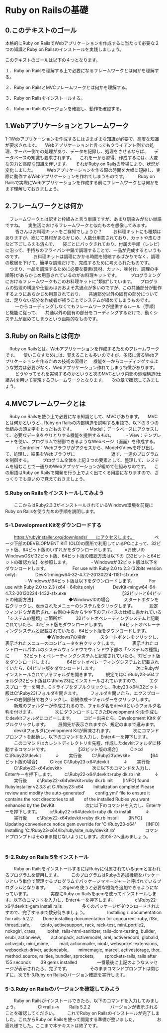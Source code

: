# Ruby on Railsの基礎


## 0.このテキストのゴール
本格的にRuby on RailsでWebアプリケーションを作成するに当たって必要な２つの知識とRuby on Railsのインストールを実践しましょう。

このテキストのゴールは以下の４つとなります。

１．Ruby on Railsを理解する上で必要になるフレームワークとは何かを理解する。

２．Ruby on RailsとMVCフレームワークとは何かを理解する。

３．Ruby on Railsをインストールする。

４．Ruby on Railsのバージョンを確認し、動作を確認する。


## 1.Webアプリケーションとフレームワーク

1-1Webアプリケーションを作成するにはさまざまな知識が必要で、高度な知識が要求されます。
　Webアプリケーションと言ってもクライアント側での処理、サーバー側での処理があり、データを記録し、処理をさせるならば、
　データベースの知識も要求されます。
　これを一から習得、作成するには、大変な労力と高度な知識を伴います。
　それがRuby on Railsの登場により、状況が変化しました。
　
　Webアプリケーションを作る際の時間を大幅に短縮し、実際に動作するWebアプリケーションを作れてしまうものです。
　
　Ruby on Railsで実際にWebアプリケーションを作成する前にフレームワークとは何かをまず理解しておきましょう。

## 2.フレームワークとは何か
　フレームワークとは訳すと枠組みと言う単語ですが、あまり馴染みがない単語ですね。
　実生活におけるフレームワークと似たものを想像してみます。
　
　皆さんはお料理キットをご存知でしょうか？
　
　お料理キットにも種類はありますが、総じて具材があらかじめ、人数分用意されており、カットや皮むきなど下ごしらえも済んで、
　袋ごとにパックされており、付属の手順（レシピ）に沿って、手持ちのフライパンや鍋で調理することで、一品が完成するというものです。
　
　お料理キットは調理にかかる時間を短縮するばかりでなく、調理の敷居を下げて、簡単な調理だけで、完成するために考えられたものです。
　つまり、一品を調理するために必要な要素(具材、カット、味付け、調理の手順等)があらかじめ用意されているのがお料理キットです。
　
　プログラミングにおけるフレームワークもこのお料理キットに"類似"しています。
　プログラムの処理の構造や仕組みはおおよそ共通点が多いのですが、この共通部分が動作するようにあらかじめ用意されており、
　共通部分以外の固有の部分については、足りない部分を作成者が補うことでシステムが組めてしまうものです。
　
　一からコーディングしなくてもフレームワークが提供するルール（手順）と機能に従って、
　共通以外の固有の部分をコーディングするだけで、動くシステムが組めてしまうという画期的なものです。
　
　
## 3.Ruby on Railsとは何か
　Ruby on Railsとは、Webアプリケーションを作成するためのフレームワークです。
　使いこなすためには、覚えることも多いのですが、多岐に渡るWebアプリケーションを作るための技術の習得と
　機能を一からコーディングするような労力は必要がなく、Webアプリケーション作れてしまう特徴があります。
　
　どうやってそれを実現するのかというと次のMVCという内部の処理構造(仕組み)を用いて実現するフレームワークとなります。
　次の章で確認してみましょう。
　
## 4.MVCフレームワークとは
　Ruby on Railsを使う上で必要になる知識として、MVCがあります。
　MVCとは何かというと、Ruby on Railsの内部構造を説明する用語で、以下の３つの仕組みの頭文字をとったものです。
　
　・Model：データベースにアクセスして、必要なデータをやりとりする機能を提供するもの。
　
　・View：テンプレートを使い、プログラムで制御できるようなWebページ（画面）を作成する。
　
　・Controller：Webブラウザがアクセスから、ModelやViewを呼び出して、処理し、結果をWebブラウザに
　　　　　　　　返す、一連のプログラムを制御する。
　
　プログラム全体を上記３つの要素として、整理して、システムを組むことで一通りのWebアプリケーションが組めて仕組みなのです。
　この用語はRuby on Railsで開発を行う上でよく出てくる用語になりますので、ざっくりでも良いので覚えておきましょう。
　
### 5.Ruby on Railsをインストールしてみよう
　　ここからはRuby2.3.3がインストールされているWindows環境を前提にRuby on Railsを使うための手順を説明します。
　　
### 5-1.Development Kitをダウンロードする
　　https://rubyinstaller.org/downloads/　　にアクセスします。
　　
　　ページ下部のDEVELOPMENT KIT (OLD)の箇所で利用しているPCによって、32ビット版、64ビット版のいずれかをダウンロードします。
　　※お使いのWindowsOSが32ビット版、64ビット版の確認方法は以下の【32ビットと64ビットの確認方法】を参照します。
　　
　　・Windowsが32ビット版は以下をダウンロードします。
　　
　　　For use with Ruby 2.0 to 2.3 (32bits version only):
　　　　DevKit-mingw64-32-4.7.2-20130224-1151-sfx.exe
　　
　　・Windowsが64ビット版は以下をダウンロードします。
　　　For use with Ruby 2.0 to 2.3 (x64 - 64bits only)
　　　　DevKit-mingw64-64-4.7.2-20130224-1432-sfx.exe
　　　　
　　　　
　　　　【32ビットと64ビットの確認方法】
　　　　
　　　◆Windows10の場合
　　　スタートボタンを右クリックし、表示されたメニューのシステムをクリックします。
　　　設定ウィンドウが表示され、右側の中央からやや下のデバイスの仕様に書かれている「システムの種類」に箇所が
　　　32ビットオペレーティングシステムと記載されていたら、32ビット版をダウンロードします。
　　　64ビットオペレーティングシステムと記載されていたら、64ビット版をダウンロードします。
　　　
　　　
　　　◆Windows7の場合
　　　スタートボタンをクリックし、表示されたメニューのコンピュータを右クリックします。
　　　表示されたコントロールパネルのシステムウィンドウでウィンドウ下部の「システムの種類」に
　　　32ビットオペレーティングシステムと記載されていたら、32ビット版をダウンロードします。
　　　64ビットオペレーティングシステムと記載されていたら、64ビット版をダウンロードします。
　　　
　　　
　　次にRubyがインストールされているフォルダを開きます。
　　規定ではC:\Ruby23-x64フォルダ(32ビット版はC:\Ruby23)にインストールされていますので、
　　エクスプローラーを開き、Cドライブをダブルクリックし、Ruby23-x64(32ビット版はC:\Ruby23)フォルダを開きます。
　　フォルダを開いたら、エクスプローラーの右側部分で右クリックし、新規作成→フォルダーをクリックします。
　　新規のフォルダーが作成されるので、フォルダ名をdevkitというフォルダ名称を付けます。
　　
　　次にダウンロードしてきたDevelopment Kitを作成したdevkitフォルダにコピーします。
　　コピー出来たら、Development Kitをダブルクリックします。
　　展開先が表示されますが、規定のままで進みます。
　　devkitフォルダにevelopment Kitが解凍されます。
　　
　　次にコマンドプロンプトを起動し、以下のコマンドを入力し、Enterキーを押下します。
　　このコマンドはカレントディレクトリを先程、作成したdevkitフォルダに移動するコマンドです。
　　
　　
　　【32ビット版の場合】
　　C:\>cd C:\Ruby23\devkit
　　　↓
　　実行後
　　C:\Ruby23\devkit>
　　
　　【64ビット版の場合】
　　C:\>cd C:\Ruby23-x64\devkit
　　　↓
　　実行後
　　C:\Ruby23-x64\devkit>
　　
　　
　　次に以下のコマンドを入力し、Enterキーを押下します。
　　c:\Ruby22-x64\devkit>ruby dk.rb init
　　　↓
　　実行後
　　c:\Ruby22-x64\devkit>ruby dk.rb init
　　[INFO] found RubyInstaller v2.3.3 at C:/Ruby23-x64
　　Initialization complete! Please review and modify the auto-generated'
　　config.yml' file to ensure it contains the root directories to all
　　of the installed Rubies you want enhanced by the DevKit.
　　
　　
　　次に以下のコマンドを入力し、Enterキーを押下します。
　　c:\Ruby22-x64\devkit>ruby dk.rb install
　　　↓
　　実行後
　　c:\Ruby22-x64\devkit>ruby dk.rb install
　　[INFO] Updating convenience notice gem override for 'C:/Ruby23-x64'
　　[INFO] Installing 'C:/Ruby23-x64/lib/ruby/site_ruby/devkit.rb'
　　
　　
　　コマンドプロンプトはそのまま閉じないようにします。次の5-2へ進みましょう。
　　
　　
### 5-2.Ruby on Rails 5をインストール
　　Ruby on RailsをインストールするにはRubyに付属されているgemと言われるプログラムを使用します。
　　このプログラムはRubyの追加機能をパッケージという単位で管理するプログラムでパッケージマネージャーと呼ばれているプログラムとなります。
　　このgemを使うと必要な機能を追加できるようになっています。
　　
　　実際にRuby on Railsをgemを使ってインストールします。以下のコマンドを入力し、Enterキーを押下します。
　　
　　c:\Ruby22-x64\devkit>gem install rails
　　
　　多くのパッケージがダウンロードされますので、完了するまで数分待ちましょう。
　　
　　Installing ri documentation for rails-5.2.2
　　Done installing documentation for concurrent-ruby, i18n, thread_safe,
　　tzinfo, activesupport, rack, rack-test, mini_portile2, nokogiri, crass,
　　loofah, rails-html-sanitizer, rails-dom-testing, builder, erubi, actionview,
　　actionpack, activemodel, arel, activerecord, globalid, activejob, mini_mime,
　　mail, actionmailer, nio4r, websocket-extensions, websocket-driver, actioncable,
　　mimemagic, marcel, activestorage, thor, method_source, railties, bundler, sprockets,
　　sprockets-rails, rails after 155 seconds
　　39 gems installed
　　
　　一番最後に上記のようなメッセージが表示されたら、完了です。
　　
　　そのままコマンドプロンプトは閉じずに、次で5-3.Ruby on Railsのバージョン確認を実行します。
　　
### 5-3.Ruby on Railsのバージョンを確認してみよう
　　Ruby on Railsがインストールできたら、以下のコマンドを入力してみましょう。
　　
　　C:\>rails -v
　　Rails 5.2.2
　　
　　バージョンが表示されることを確認してください。
　　これでRuby on Railsのインストールが完了しました。これからRuby on Railsを使って開発する準備が整いました。
　　
　　お疲れ様でした。ここまで本テキストは終了です。
　　
